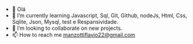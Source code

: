 - 👋 Olá
- 🌱 I’m currently learning Javascript, Sql, Git, Github, nodeJs, Html, Css, Sqlite, Json, Mysql, test e Respansividade.
- 💞️ I’m looking to collaborate on new projects.
- 📫 How to reach me manzottiflavio22@gmail.com
